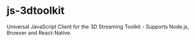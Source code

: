 # js-3dtoolkit
Universal JavaScript Client for the 3D Streaming Toolkit - Supports Node.js, Browser and React-Native.
